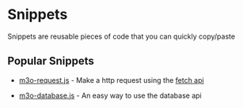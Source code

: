# Snippets

Snippets are reusable pieces of code that you can quickly copy/paste

## Popular Snippets

- [m3o-request.js](m3o-request.js) - Make a http request using the [fetch api](https://developer.mozilla.org/en-US/docs/Web/API/Fetch_API/Using_Fetch)

<script src="https://gist.github.com/asim/93c8a3b95a08ca81f5fac7e4ccc203f9.js"></script>

- [m3o-database.js](m3o-database.js) - An easy way to use the database api

